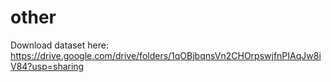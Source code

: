 # other
Download dataset here: https://drive.google.com/drive/folders/1qOBjbqnsVn2CHOrpswjfnPIAqJw8iV84?usp=sharing
